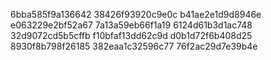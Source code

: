 6bba585f9a136642
38426f93920c9e0c
b41ae2e1d9d8946e
e063229e2bf52a67
7a13a59eb66f1a19
6124d61b3d1ac748
32d9072cd5b5cffb
f10bfaf13dd62c9d
d0b1d72f6b408d25
8930f8b798f26185
382eaa1c32596c77
76f2ac29d7e39b4e
